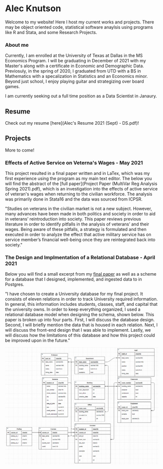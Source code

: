 # Alec Knutson

Welcome to my website! Here I host my current works and projects. There may be object oriented code, statistical software anaylsis using programs like R and Stata, and some Research Projects.

### About me
Currently, I am enrolled at the University of Texas at Dallas in the MS Economics Program.  I will be graduating in December of 2021 with my Master's along with a certificate in Economic and Demographic Data.  Previosuly, in the spring of 2020, I graduated from UTD with a BS in Mathematics with a specalization in Statistics and an Economics minor.  Beyond just school, I enjoy playing guitar and strategizing over board games.

I am currently seeking out a full time position as a Data Scientist in Janaury.

## Resume
Check out my resume [here](Alec's Resume 2021 (Sept) - DS.pdf)!


## Projects
More to come!

### Effects of Active Service on Veterna's Wages - May 2021
This project resulted in a final paper written and in LaTex, which was my first experience using the program as my main text editor.  The below you will find the abstract of the [full paper](Project Paper (MultiVar Reg Analysis Spring 2021).pdf), which is an investigation into the effects of active service of veteran's wages when returning to the civilian workforce.  The analysis was primarily done in Stata16 and the data was sourced from ICPSR.

"Studies on veterans in the civilian market is not a new subject. However, many advances have been made in both politics and society in order to aid in veterans’ reintroduction into society. This paper reviews previous literature in order to identify pitfalls in the analysis of veterans’ and their wages. Being aware of these pitfalls, a strategy is formulated and then executed in order to analyze the effect that active military service has on service member’s financial well-being once they are reintegrated back into society."


### The Design and Implmentation of a Relational Database - April 2021
Below you will find a small excerpt from my [final paper](alecknutson_finalproject (Info Managment Spring 2021.pdf)) as well as a scheme for a database that I designed, implemented, and ingested data to in Postgres.

"I have chosen to create a University database for my final project.  It consists of eleven relations in order to track University required information.  In general, this information includes students, classes, staff, and capital that the university owns.  In order to keep everything organized, I used a relational database model when designing the schema, shown below.  This paper is broken up into four parts.  First, I will discuss the database design.  Second, I will briefly mention the data that is housed in each relation.  Next, I will discuss the front-end design that I was able to implement.  Lastly, we will discuss how the limitations of this database and how this project could be improved upon in the future."

<img src="v6.PNG" alt="drawing" width="600"/>
